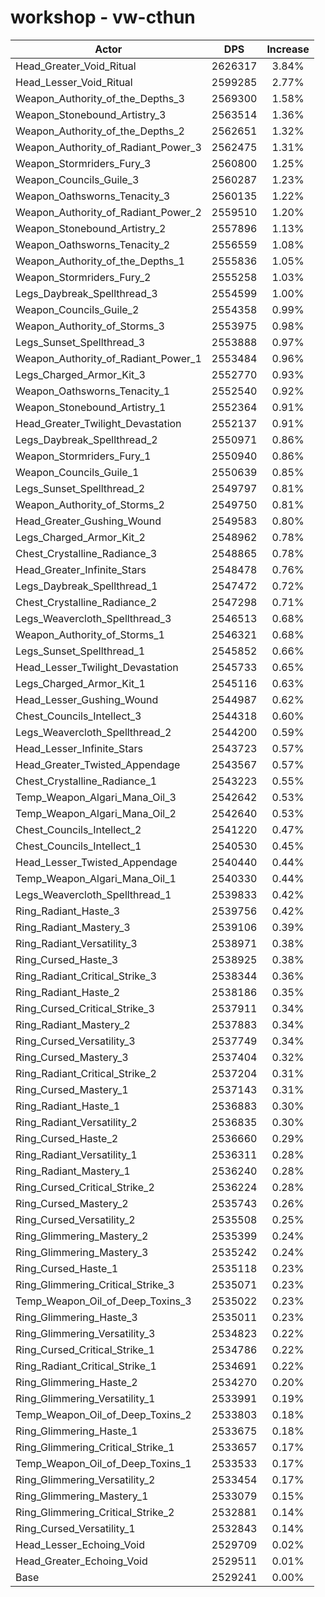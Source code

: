 # workshop - vw-cthun
| Actor | DPS | Increase |
|---|:---:|:---:|
|Head_Greater_Void_Ritual|2626317|3.84%|
|Head_Lesser_Void_Ritual|2599285|2.77%|
|Weapon_Authority_of_the_Depths_3|2569300|1.58%|
|Weapon_Stonebound_Artistry_3|2563514|1.36%|
|Weapon_Authority_of_the_Depths_2|2562651|1.32%|
|Weapon_Authority_of_Radiant_Power_3|2562475|1.31%|
|Weapon_Stormriders_Fury_3|2560800|1.25%|
|Weapon_Councils_Guile_3|2560287|1.23%|
|Weapon_Oathsworns_Tenacity_3|2560135|1.22%|
|Weapon_Authority_of_Radiant_Power_2|2559510|1.20%|
|Weapon_Stonebound_Artistry_2|2557896|1.13%|
|Weapon_Oathsworns_Tenacity_2|2556559|1.08%|
|Weapon_Authority_of_the_Depths_1|2555836|1.05%|
|Weapon_Stormriders_Fury_2|2555258|1.03%|
|Legs_Daybreak_Spellthread_3|2554599|1.00%|
|Weapon_Councils_Guile_2|2554358|0.99%|
|Weapon_Authority_of_Storms_3|2553975|0.98%|
|Legs_Sunset_Spellthread_3|2553888|0.97%|
|Weapon_Authority_of_Radiant_Power_1|2553484|0.96%|
|Legs_Charged_Armor_Kit_3|2552770|0.93%|
|Weapon_Oathsworns_Tenacity_1|2552540|0.92%|
|Weapon_Stonebound_Artistry_1|2552364|0.91%|
|Head_Greater_Twilight_Devastation|2552137|0.91%|
|Legs_Daybreak_Spellthread_2|2550971|0.86%|
|Weapon_Stormriders_Fury_1|2550940|0.86%|
|Weapon_Councils_Guile_1|2550639|0.85%|
|Legs_Sunset_Spellthread_2|2549797|0.81%|
|Weapon_Authority_of_Storms_2|2549750|0.81%|
|Head_Greater_Gushing_Wound|2549583|0.80%|
|Legs_Charged_Armor_Kit_2|2548962|0.78%|
|Chest_Crystalline_Radiance_3|2548865|0.78%|
|Head_Greater_Infinite_Stars|2548478|0.76%|
|Legs_Daybreak_Spellthread_1|2547472|0.72%|
|Chest_Crystalline_Radiance_2|2547298|0.71%|
|Legs_Weavercloth_Spellthread_3|2546513|0.68%|
|Weapon_Authority_of_Storms_1|2546321|0.68%|
|Legs_Sunset_Spellthread_1|2545852|0.66%|
|Head_Lesser_Twilight_Devastation|2545733|0.65%|
|Legs_Charged_Armor_Kit_1|2545116|0.63%|
|Head_Lesser_Gushing_Wound|2544987|0.62%|
|Chest_Councils_Intellect_3|2544318|0.60%|
|Legs_Weavercloth_Spellthread_2|2544200|0.59%|
|Head_Lesser_Infinite_Stars|2543723|0.57%|
|Head_Greater_Twisted_Appendage|2543567|0.57%|
|Chest_Crystalline_Radiance_1|2543223|0.55%|
|Temp_Weapon_Algari_Mana_Oil_3|2542642|0.53%|
|Temp_Weapon_Algari_Mana_Oil_2|2542640|0.53%|
|Chest_Councils_Intellect_2|2541220|0.47%|
|Chest_Councils_Intellect_1|2540530|0.45%|
|Head_Lesser_Twisted_Appendage|2540440|0.44%|
|Temp_Weapon_Algari_Mana_Oil_1|2540330|0.44%|
|Legs_Weavercloth_Spellthread_1|2539833|0.42%|
|Ring_Radiant_Haste_3|2539756|0.42%|
|Ring_Radiant_Mastery_3|2539106|0.39%|
|Ring_Radiant_Versatility_3|2538971|0.38%|
|Ring_Cursed_Haste_3|2538925|0.38%|
|Ring_Radiant_Critical_Strike_3|2538344|0.36%|
|Ring_Radiant_Haste_2|2538186|0.35%|
|Ring_Cursed_Critical_Strike_3|2537911|0.34%|
|Ring_Radiant_Mastery_2|2537883|0.34%|
|Ring_Cursed_Versatility_3|2537749|0.34%|
|Ring_Cursed_Mastery_3|2537404|0.32%|
|Ring_Radiant_Critical_Strike_2|2537204|0.31%|
|Ring_Cursed_Mastery_1|2537143|0.31%|
|Ring_Radiant_Haste_1|2536883|0.30%|
|Ring_Radiant_Versatility_2|2536835|0.30%|
|Ring_Cursed_Haste_2|2536660|0.29%|
|Ring_Radiant_Versatility_1|2536311|0.28%|
|Ring_Radiant_Mastery_1|2536240|0.28%|
|Ring_Cursed_Critical_Strike_2|2536224|0.28%|
|Ring_Cursed_Mastery_2|2535743|0.26%|
|Ring_Cursed_Versatility_2|2535508|0.25%|
|Ring_Glimmering_Mastery_2|2535399|0.24%|
|Ring_Glimmering_Mastery_3|2535242|0.24%|
|Ring_Cursed_Haste_1|2535118|0.23%|
|Ring_Glimmering_Critical_Strike_3|2535071|0.23%|
|Temp_Weapon_Oil_of_Deep_Toxins_3|2535022|0.23%|
|Ring_Glimmering_Haste_3|2535011|0.23%|
|Ring_Glimmering_Versatility_3|2534823|0.22%|
|Ring_Cursed_Critical_Strike_1|2534786|0.22%|
|Ring_Radiant_Critical_Strike_1|2534691|0.22%|
|Ring_Glimmering_Haste_2|2534270|0.20%|
|Ring_Glimmering_Versatility_1|2533991|0.19%|
|Temp_Weapon_Oil_of_Deep_Toxins_2|2533803|0.18%|
|Ring_Glimmering_Haste_1|2533675|0.18%|
|Ring_Glimmering_Critical_Strike_1|2533657|0.17%|
|Temp_Weapon_Oil_of_Deep_Toxins_1|2533533|0.17%|
|Ring_Glimmering_Versatility_2|2533454|0.17%|
|Ring_Glimmering_Mastery_1|2533079|0.15%|
|Ring_Glimmering_Critical_Strike_2|2532881|0.14%|
|Ring_Cursed_Versatility_1|2532843|0.14%|
|Head_Lesser_Echoing_Void|2529709|0.02%|
|Head_Greater_Echoing_Void|2529511|0.01%|
|Base|2529241|0.00%|
